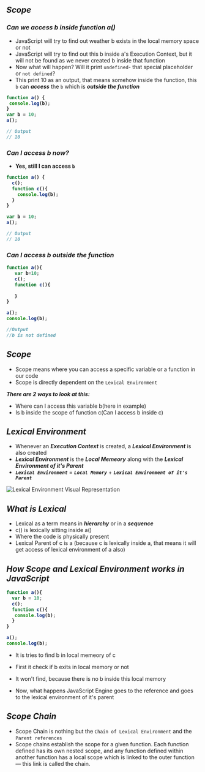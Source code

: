 ## _Scope_

### _Can we access b inside function a()_
- JavaScript will try to find out weather b exists in the local memory space or not 
- JavaScript will try to find out this b inside a's Execution Context, but it will not be found as we never created b inside that function
- Now what will happen? Will it print `undefined`- that special placeholder or `not defined`?
- This print 10 as an output, that means somehow inside the function, this `b` can _**access**_ the `b` which is _**outside the function**_ 

<b>

```js
function a() {
 console.log(b);
}
var b = 10;
a();

// Output
// 10
```
### _Can I access b now?_
- Yes, still I can access `b`

```js
function a() {
  c();
  function c(){
    console.log(b);
  }
}

var b = 10;
a();

// Output
// 10
```

</b>

### _Can I access b outside the function_

<b>

```js
function a(){
   var b=10;
   c();
   function c(){
 
   }
}

a();
console.log(b);

//Output
//b is not defined
```
</b>

## _Scope_
- Scope means where you can access a specific variable or a function in our code
- Scope is directly dependent on the `Lexical Environment`

_**There are 2 ways to look at this:**_
- Where can I access this variable b(here in example)
- Is b inside the scope of function c(Can I access b inside c)

## _Lexical Environment_
- Whenever an **_Execution Context_** is created, a **_Lexical Environment_** is also created
- _**Lexical Environment**_ is the _**Local Memeory**_ along with the _**Lexical Environment of it's Parent**_
- _**`Lexical Environment`**_ = _**`Local Memory`**_ + _**`Lexical Environment of it's Parent`**_

![Lexical Environment Visual Representation](https://github.com/anupam-kumar-krishnan/Namaste-JavaScript/assets/69143883/8868a329-70ec-4ead-9f44-d44551c48095)

## _What is Lexical_
- Lexical as a term means in _**hierarchy**_ or in a _**sequence**_
- c() is lexically sitting inside a()
- Where the code is physically present
- Lexical Parent of c is a (because c is lexically inside a, that means it will get access of  lexical environment of a also)

## _How Scope and Lexical Environment works in JavaScript_

<b>

```js
function a(){
  var b = 10;
  c();
  function c(){
   console.log(b);
  }
}

a();
console.log(b);
```

</b>


- It is tries to find b in local memeory of c
- First it check if b exits in local memory or not
- It won't find, because there is no b inside this local memory

- Now, what happens JavaScript Engine goes to the reference and goes to the lexical environment of it's parent

## _Scope Chain_
- Scope Chain is nothing but the `Chain of Lexical Environment` and the `Parent references`
- Scope chains establish the scope for a given function. Each function defined has its own nested scope, and any function defined within another function has a local scope which is linked to the outer function — this link is called the chain.









